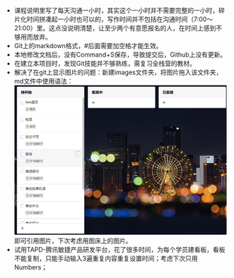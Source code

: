 * 课程说明里写了每天沟通一小时，其实这个一小时并不需要完整的一小时，碎片化时间拼凑起一小时也可以的，写作时间并不包括在沟通时间（7:00～21:00）里。这点没说明清楚，让至少两个有意愿报名的人，在时间上感到不够用而放弃。
* Git上的markdown格式，#后面需要加空格才能生效。
* 本地修改文档后，没有Command+S保存，导致提交后，Github上没有更新。
* 在建立本项目时，发现Git技能并不够熟练，需复习全栈营的教材。
* 解决了在git上显示图片的问题：新建images文件夹，将图片拖入该文件夹，md文件中使用语法：![](./images/tapd_02.png)即可引用图片，下次考虑用图床上的图片。
* 试用TAPD-腾讯敏捷产品研发平台，花了很多时间，为每个学员建看板，看板不能复制，只能手动输入3遍重复内容重复设置时间；考虑下次只用Numbers；
